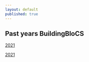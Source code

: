 ```yaml
---
layout: default
published: true
---
```


## Past years BuildingBloCS

<a class="btn" href="https://youtu.be/v6thpmA7w-o">2021</a>

<a class="btn" href="https://youtu.be/v6thpmA7w-o">2021</a>

